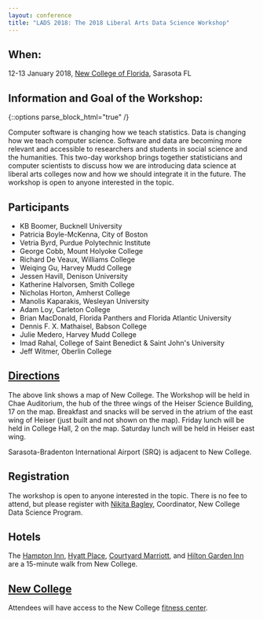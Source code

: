 ```yaml
---
layout: conference
title: "LADS 2018: The 2018 Liberal Arts Data Science Workshop"
---
```


## When:
12-13 January 2018, [New College of Florida](http://www.ncf.edu), Sarasota FL

## Information and Goal of the Workshop:  
{::options parse_block_html="true" /}
<p>
Computer software is changing how we teach statistics. Data is changing how we teach computer science. Software and data are becoming more relevant and accessible to researchers and students in social science and the humanities. This two-day workshop brings together statisticians and computer scientists to discuss how we are introducing data science at liberal arts colleges now and how we should integrate it in the future. The workshop is open to anyone interested in the topic.
</p>

## Participants

- KB Boomer, Bucknell University
- Patricia Boyle-McKenna, City of Boston
- Vetria Byrd, Purdue Polytechnic Institute
- George Cobb, Mount Holyoke College
- Richard De Veaux, Williams College
- Weiqing Gu, Harvey Mudd College
- Jessen Havill, Denison University
- Katherine Halvorsen, Smith College
- Nicholas Horton, Amherst College
- Manolis Kaparakis, Wesleyan University
- Adam Loy, Carleton College
- Brian MacDonald, Florida Panthers and Florida Atlantic University
- Dennis F. X. Mathaisel, Babson College
- Julie Medero, Harvey Mudd College
- Imad Rahal, College of Saint Benedict & Saint John's University
- Jeff Witmer, Oberlin College

## [Directions](https://www.ncf.edu/admissions/visit-campus/maps-and-directions/)
The above link shows a map of New College. The Workshop will be held in Chae Auditorium, the hub of the three wings of the Heiser Science Building, 17 on the map. Breakfast and snacks will be served in the atrium of the east wing of Heiser (just built and not shown on the map). Friday lunch will be held in College Hall, 2 on the map. Saturday lunch will be held in Heiser east wing.

Sarasota-Bradenton International Airport (SRQ) is adjacent to New College.

## Registration
The workshop is open to anyone interested in the topic. There is no fee to attend, but please register with [Nikita Bagley](mailto:nbagley@ncf.edu), Coordinator, New College Data Science Program.

## Hotels
The [Hampton Inn](http://hamptoninn3.hilton.com/en/hotels/florida/hampton-inn-and-suites-sarasota-bradenton-airport-SRQATHX/index.html), [Hyatt Place](https://sarasotabradenton.place.hyatt.com/en/hotel/home.html), [Courtyard Marriott](http://www.marriott.com/hotels/travel/srqcy-courtyard-sarasota-bradenton-airport/?scid=bb1a189a-fec3-4d19-a255-54ba596febe2), and [Hilton Garden Inn](http://hiltongardeninn3.hilton.com/en/hotels/florida/hilton-garden-inn-sarasota-bradenton-airport-SRQNBGI/index.html) are a 15-minute walk from New College.

## [New College](https:/www.ncf.edu)
Attendees will have access to the New College [fitness center](https://www.ncf.edu/campus-life/health-safety-and-wellness-mind-body-and-spirit/fitness-center/).
